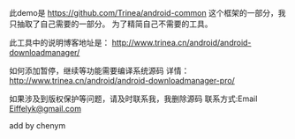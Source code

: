 此demo是 https://github.com/Trinea/android-common 这个框架的一部分，我只抽取了自己需要的一部分。 为了精简自己不需要的工具。

此工具中的说明博客地址是： http://www.trinea.cn/android/android-downloadmanager/

如何添加暂停，继续等功能需要编译系统源码 详情：http://www.trinea.cn/android/android-downloadmanager-pro/


如果涉及到版权保护等问题，请及时联系我，我删除源码  联系方式:Email Eiffelyk@gmail.com

add by chenym